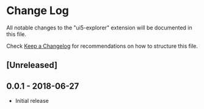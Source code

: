 # Change Log
All notable changes to the "ui5-explorer" extension will be documented in this file.

Check [Keep a Changelog](http://keepachangelog.com/) for recommendations on how to structure this file.

## [Unreleased]

## 0.0.1 - 2018-06-27
- Initial release